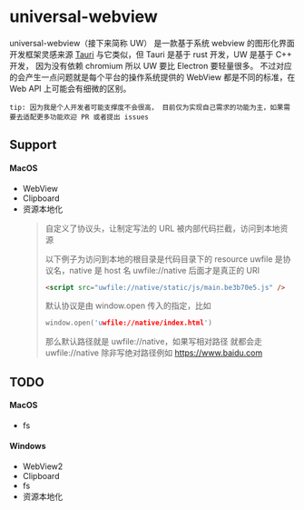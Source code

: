# universal-webview

universal-webview（接下来简称 UW）
是一款基于系统 webview 的图形化界面开发框架灵感来源
<a href='https://tauri.app/'>Tauri</a>
与它类似，但 Tauri 是基于 rust 开发，UW 是基于 C++ 开发，
因为没有依赖 chromium 所以 UW 要比 Electron 要轻量很多。
不过对应的会产生一点问题就是每个平台的操作系统提供的 WebView
都是不同的标准，在 Web API 上可能会有细微的区别。

`tip: 因为我是个人开发者可能支撑度不会很高， 目前仅为实现自己需求的功能为主，如果需要去适配更多功能欢迎 PR 或者提出 issues`

## Support

#### MacOS

- WebView
- Clipboard
- 资源本地化
  > 自定义了协议头，让制定写法的 URL 被内部代码拦截，访问到本地资源
  >
  > 以下例子为访问到本地的根目录是代码目录下的 resource
  > uwfile 是协议名，native 是 host 名 uwfile://native 后面才是真正的 URI
  >
  > ```html
  > <script src="uwfile://native/static/js/main.be3b70e5.js" />
  > ```
  >
  > 默认协议是由 window.open 传入的指定，比如
  >
  > ```C++
  > window.open('uwfile://native/index.html')
  > ```
  >
  > 那么默认路径就是 uwfile://native，如果写相对路径
  > 就都会走 uwfile://native
  > 除非写绝对路径例如 https://www.baidu.com

## TODO

#### MacOS

- fs

#### Windows

- WebView2
- Clipboard
- fs
- 资源本地化
